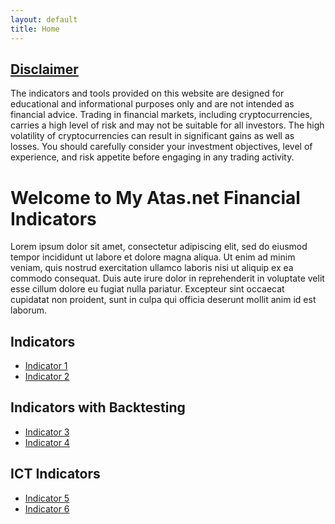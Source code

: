 ```yaml
---
layout: default
title: Home
---
```

## [Disclaimer](disclaimer.md)

The indicators and tools provided on this website are designed for educational and informational purposes only and are not intended as financial advice. Trading in financial markets, including cryptocurrencies, carries a high level of risk and may not be suitable for all investors. The high volatility of cryptocurrencies can result in significant gains as well as losses. You should carefully consider your investment objectives, level of experience, and risk appetite before engaging in any trading activity.

# Welcome to My Atas.net Financial Indicators

Lorem ipsum dolor sit amet, consectetur adipiscing elit, sed do eiusmod tempor incididunt ut labore et dolore magna aliqua. Ut enim ad minim veniam, quis nostrud exercitation ullamco laboris nisi ut aliquip ex ea commodo consequat. Duis aute irure dolor in reprehenderit in voluptate velit esse cillum dolore eu fugiat nulla pariatur. Excepteur sint occaecat cupidatat non proident, sunt in culpa qui officia deserunt mollit anim id est laborum.

## Indicators

- [Indicator 1](./indicators/indicator1)
- [Indicator 2](./indicators/indicator2)

## Indicators with Backtesting

- [Indicator 3](./indicators/indicator1)
- [Indicator 4](./indicators/indicator2)

## ICT Indicators

- [Indicator 5](./indicators/indicator1)
- [Indicator 6](./indicators/indicator2)



